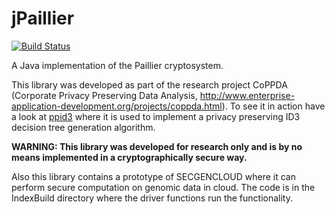 jPaillier
=========
[![Build Status](https://travis-ci.org/kunerd/jpaillier.png?branch=master)](https://travis-ci.org/kunerd/jpaillier)

A Java implementation of the Paillier cryptosystem.

This library was developed as part of the research project CoPPDA (Corporate Privacy Preserving Data Analysis, http://www.enterprise-application-development.org/projects/coppda.html). To see it in action have a look at [ppid3](https://github.com/kunerd/ppid3) where it is used to implement a privacy preserving ID3 decision tree generation algorithm.

**WARNING: This library was developed for research only and is by no means implemented in a cryptographically secure way.**

Also this library contains a prototype of SECGENCLOUD where it can perform secure computation on genomic data in cloud. The code is in the IndexBuild directory where the driver functions run the functionality.
